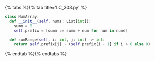 {% tabs %}{% tab title='LC_303.py' %}

```py
class NumArray:
  def __init__(self, nums: List[int]):
    summ = 0
    self.prefix = [summ := summ + num for num in nums]

  def sumRange(self, i: int, j: int) -> int:
    return self.prefix[j] - (self.prefix[i - 1] if i > 0 else 0)
```

{% endtab %}{% endtabs %}

